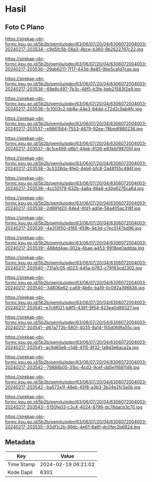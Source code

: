 # Hasil

## Foto C Plano

https://sirekap-obj-formc.kpu.go.id/5b2b/pemilu/pdpr/63/06/07/20/04/6306072004003-20240217-203534--c9d5fc5b-56a3-4bce-b360-8b2622797c22.jpg

https://sirekap-obj-formc.kpu.go.id/5b2b/pemilu/pdpr/63/06/07/20/04/6306072004003-20240217-203536--29ab6211-7f17-443d-8e85-9be5ca1d7cae.jpg

https://sirekap-obj-formc.kpu.go.id/5b2b/pemilu/pdpr/63/06/07/20/04/6306072004003-20240217-203536--69e8c497-7b3c-48f5-b3fe-beb21583f2e9.jpg

https://sirekap-obj-formc.kpu.go.id/5b2b/pemilu/pdpr/63/06/07/20/04/6306072004003-20240217-203536--fc1003c2-bb8a-44e3-84dd-c72d2c9ab4fc.jpg

https://sirekap-obj-formc.kpu.go.id/5b2b/pemilu/pdpr/63/06/07/20/04/6306072004003-20240217-203537--e9861564-7553-4679-92ee-78bedf880236.jpg

https://sirekap-obj-formc.kpu.go.id/5b2b/pemilu/pdpr/63/06/07/20/04/6306072004003-20240217-203537--8c1ce499-d6b1-44eb-9126-e93bbf98705f.jpg

https://sirekap-obj-formc.kpu.go.id/5b2b/pemilu/pdpr/63/06/07/20/04/6306072004003-20240217-203538--3c5326da-8fe0-4eb6-bfc8-2a48155c494f.jpg

https://sirekap-obj-formc.kpu.go.id/5b2b/pemilu/pdpr/63/06/07/20/04/6306072004003-20240217-203538--4cc50179-632b-4a6a-86a8-e30e6276ca6d.jpg

https://sirekap-obj-formc.kpu.go.id/5b2b/pemilu/pdpr/63/06/07/20/04/6306072004003-20240217-203538--2d991d20-84e4-4fd1-ad0e-58a405ac318f.jpg

https://sirekap-obj-formc.kpu.go.id/5b2b/pemilu/pdpr/63/06/07/20/04/6306072004003-20240217-203539--4a313f50-d165-459b-9e3d-c7ec0147bd96.jpg

https://sirekap-obj-formc.kpu.go.id/5b2b/pemilu/pdpr/63/06/07/20/04/6306072004003-20240217-203539--488dd4ae-002a-4bae-a453-9918ee0addda.jpg

https://sirekap-obj-formc.kpu.go.id/5b2b/pemilu/pdpr/63/06/07/20/04/6306072004003-20240217-203540--731a1c05-d023-445a-b762-c79163cd2302.jpg

https://sirekap-obj-formc.kpu.go.id/5b2b/pemilu/pdpr/63/06/07/20/04/6306072004003-20240217-203540--34806e62-ca69-4b6c-ba19-0c092a396636.jpg

https://sirekap-obj-formc.kpu.go.id/5b2b/pemilu/pdpr/63/06/07/20/04/6306072004003-20240217-203541--e7c8f021-b8f5-4381-9f54-823ea0d89327.jpg

https://sirekap-obj-formc.kpu.go.id/5b2b/pemilu/pdpr/63/06/07/20/04/6306072004003-20240217-203541--d67a772b-5801-4035-8a14-155d069fa55c.jpg

https://sirekap-obj-formc.kpu.go.id/5b2b/pemilu/pdpr/63/06/07/20/04/6306072004003-20240217-203541--ac9d65e6-c1d8-4115-8f32-1a9d3e6aca2a.jpg

https://sirekap-obj-formc.kpu.go.id/5b2b/pemilu/pdpr/63/06/07/20/04/6306072004003-20240217-203542--79888b05-31bc-4cd3-9cef-dd5e1f681148.jpg

https://sirekap-obj-formc.kpu.go.id/5b2b/pemilu/pdpr/63/06/07/20/04/6306072004003-20240217-203542--ba572e1f-48eb-45f8-a3b3-3b24e2fc5a0b.jpg

https://sirekap-obj-formc.kpu.go.id/5b2b/pemilu/pdpr/63/06/07/20/04/6306072004003-20240217-203543--5150fe03-c3c4-4024-8799-dc78dace3c70.jpg

https://sirekap-obj-formc.kpu.go.id/5b2b/pemilu/pdpr/63/06/07/20/04/6306072004003-20240217-203535--93df1c2b-99dc-4e61-8a6f-dc0fec2b692d.jpg


## Metadata

| Key        | Value               |
| ---------- | ------------------- |
| Time Stamp | 2024-02-19 06:21:02 |
| Kode Dapil | 6301                |



